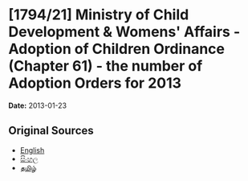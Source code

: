 # [1794/21] Ministry of Child Development & Womens' Affairs - Adoption of Children Ordinance (Chapter 61) - the number of Adoption Orders for 2013

**Date:** 2013-01-23

## Original Sources

- [English](https://documents.gov.lk/view/extra-gazettes/2013/1/1794-21_E.pdf)
- [සිංහල](https://documents.gov.lk/view/extra-gazettes/2013/1/1794-21_S.pdf)
- [தமிழ்](https://documents.gov.lk/view/extra-gazettes/2013/1/1794-21_T.pdf)

